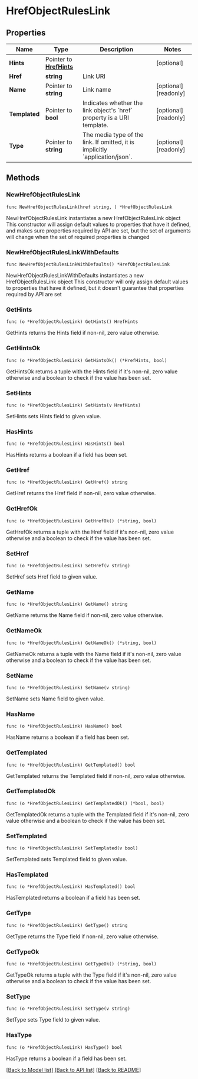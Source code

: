 # HrefObjectRulesLink

## Properties

Name | Type | Description | Notes
------------ | ------------- | ------------- | -------------
**Hints** | Pointer to [**HrefHints**](HrefHints.md) |  | [optional] 
**Href** | **string** | Link URI | 
**Name** | Pointer to **string** | Link name | [optional] [readonly] 
**Templated** | Pointer to **bool** | Indicates whether the link object&#39;s &#x60;href&#x60; property is a URI template. | [optional] [readonly] 
**Type** | Pointer to **string** | The media type of the link. If omitted, it is implicitly &#x60;application/json&#x60;. | [optional] [readonly] 

## Methods

### NewHrefObjectRulesLink

`func NewHrefObjectRulesLink(href string, ) *HrefObjectRulesLink`

NewHrefObjectRulesLink instantiates a new HrefObjectRulesLink object
This constructor will assign default values to properties that have it defined,
and makes sure properties required by API are set, but the set of arguments
will change when the set of required properties is changed

### NewHrefObjectRulesLinkWithDefaults

`func NewHrefObjectRulesLinkWithDefaults() *HrefObjectRulesLink`

NewHrefObjectRulesLinkWithDefaults instantiates a new HrefObjectRulesLink object
This constructor will only assign default values to properties that have it defined,
but it doesn't guarantee that properties required by API are set

### GetHints

`func (o *HrefObjectRulesLink) GetHints() HrefHints`

GetHints returns the Hints field if non-nil, zero value otherwise.

### GetHintsOk

`func (o *HrefObjectRulesLink) GetHintsOk() (*HrefHints, bool)`

GetHintsOk returns a tuple with the Hints field if it's non-nil, zero value otherwise
and a boolean to check if the value has been set.

### SetHints

`func (o *HrefObjectRulesLink) SetHints(v HrefHints)`

SetHints sets Hints field to given value.

### HasHints

`func (o *HrefObjectRulesLink) HasHints() bool`

HasHints returns a boolean if a field has been set.

### GetHref

`func (o *HrefObjectRulesLink) GetHref() string`

GetHref returns the Href field if non-nil, zero value otherwise.

### GetHrefOk

`func (o *HrefObjectRulesLink) GetHrefOk() (*string, bool)`

GetHrefOk returns a tuple with the Href field if it's non-nil, zero value otherwise
and a boolean to check if the value has been set.

### SetHref

`func (o *HrefObjectRulesLink) SetHref(v string)`

SetHref sets Href field to given value.


### GetName

`func (o *HrefObjectRulesLink) GetName() string`

GetName returns the Name field if non-nil, zero value otherwise.

### GetNameOk

`func (o *HrefObjectRulesLink) GetNameOk() (*string, bool)`

GetNameOk returns a tuple with the Name field if it's non-nil, zero value otherwise
and a boolean to check if the value has been set.

### SetName

`func (o *HrefObjectRulesLink) SetName(v string)`

SetName sets Name field to given value.

### HasName

`func (o *HrefObjectRulesLink) HasName() bool`

HasName returns a boolean if a field has been set.

### GetTemplated

`func (o *HrefObjectRulesLink) GetTemplated() bool`

GetTemplated returns the Templated field if non-nil, zero value otherwise.

### GetTemplatedOk

`func (o *HrefObjectRulesLink) GetTemplatedOk() (*bool, bool)`

GetTemplatedOk returns a tuple with the Templated field if it's non-nil, zero value otherwise
and a boolean to check if the value has been set.

### SetTemplated

`func (o *HrefObjectRulesLink) SetTemplated(v bool)`

SetTemplated sets Templated field to given value.

### HasTemplated

`func (o *HrefObjectRulesLink) HasTemplated() bool`

HasTemplated returns a boolean if a field has been set.

### GetType

`func (o *HrefObjectRulesLink) GetType() string`

GetType returns the Type field if non-nil, zero value otherwise.

### GetTypeOk

`func (o *HrefObjectRulesLink) GetTypeOk() (*string, bool)`

GetTypeOk returns a tuple with the Type field if it's non-nil, zero value otherwise
and a boolean to check if the value has been set.

### SetType

`func (o *HrefObjectRulesLink) SetType(v string)`

SetType sets Type field to given value.

### HasType

`func (o *HrefObjectRulesLink) HasType() bool`

HasType returns a boolean if a field has been set.


[[Back to Model list]](../README.md#documentation-for-models) [[Back to API list]](../README.md#documentation-for-api-endpoints) [[Back to README]](../README.md)


